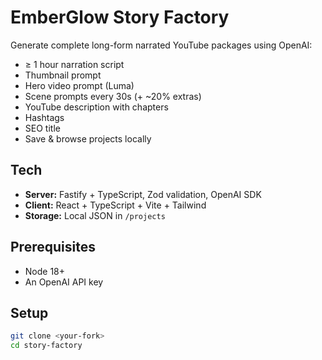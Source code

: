 # EmberGlow Story Factory

Generate complete long-form narrated YouTube packages using OpenAI:

- ≥ 1 hour narration script
- Thumbnail prompt
- Hero video prompt (Luma)
- Scene prompts every 30s (+ ~20% extras)
- YouTube description with chapters
- Hashtags
- SEO title
- Save & browse projects locally

## Tech

- **Server:** Fastify + TypeScript, Zod validation, OpenAI SDK
- **Client:** React + TypeScript + Vite + Tailwind
- **Storage:** Local JSON in `/projects`

## Prerequisites

- Node 18+
- An OpenAI API key

## Setup

```bash
git clone <your-fork>
cd story-factory
